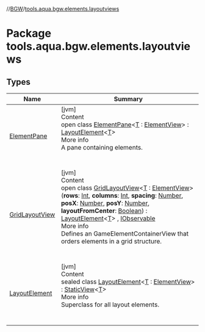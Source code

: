 //[BGW](../../index.md)/[tools.aqua.bgw.elements.layoutviews](index.md)



# Package tools.aqua.bgw.elements.layoutviews  


## Types  
  
|  Name |  Summary | 
|---|---|
| <a name="tools.aqua.bgw.elements.layoutviews/ElementPane///PointingToDeclaration/"></a>[ElementPane](-element-pane/index.md)| <a name="tools.aqua.bgw.elements.layoutviews/ElementPane///PointingToDeclaration/"></a>[jvm]  <br>Content  <br>open class [ElementPane](-element-pane/index.md)<[T](-element-pane/index.md) : [ElementView](../tools.aqua.bgw.elements/-element-view/index.md)> : [LayoutElement](-layout-element/index.md)<[T](-element-pane/index.md)>   <br>More info  <br>A pane containing elements.  <br><br><br>|
| <a name="tools.aqua.bgw.elements.layoutviews/GridLayoutView///PointingToDeclaration/"></a>[GridLayoutView](-grid-layout-view/index.md)| <a name="tools.aqua.bgw.elements.layoutviews/GridLayoutView///PointingToDeclaration/"></a>[jvm]  <br>Content  <br>open class [GridLayoutView](-grid-layout-view/index.md)<[T](-grid-layout-view/index.md) : [ElementView](../tools.aqua.bgw.elements/-element-view/index.md)>(**rows**: [Int](https://kotlinlang.org/api/latest/jvm/stdlib/kotlin/-int/index.html), **columns**: [Int](https://kotlinlang.org/api/latest/jvm/stdlib/kotlin/-int/index.html), **spacing**: [Number](https://kotlinlang.org/api/latest/jvm/stdlib/kotlin/-number/index.html), **posX**: [Number](https://kotlinlang.org/api/latest/jvm/stdlib/kotlin/-number/index.html), **posY**: [Number](https://kotlinlang.org/api/latest/jvm/stdlib/kotlin/-number/index.html), **layoutFromCenter**: [Boolean](https://kotlinlang.org/api/latest/jvm/stdlib/kotlin/-boolean/index.html)) : [LayoutElement](-layout-element/index.md)<[T](-grid-layout-view/index.md)> , [IObservable](../tools.aqua.bgw.observable/-i-observable/index.md)  <br>More info  <br>Defines an GameElementContainerView that orders elements in a grid structure.  <br><br><br>|
| <a name="tools.aqua.bgw.elements.layoutviews/LayoutElement///PointingToDeclaration/"></a>[LayoutElement](-layout-element/index.md)| <a name="tools.aqua.bgw.elements.layoutviews/LayoutElement///PointingToDeclaration/"></a>[jvm]  <br>Content  <br>sealed class [LayoutElement](-layout-element/index.md)<[T](-layout-element/index.md) : [ElementView](../tools.aqua.bgw.elements/-element-view/index.md)> : [StaticView](../tools.aqua.bgw.elements/-static-view/index.md)<[T](-layout-element/index.md)>   <br>More info  <br>Superclass for all layout elements.  <br><br><br>|

